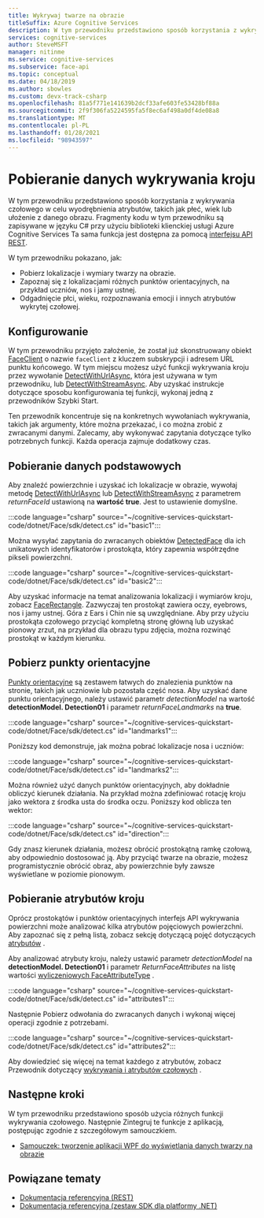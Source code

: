 ```yaml
---
title: Wykrywaj twarze na obrazie
titleSuffix: Azure Cognitive Services
description: W tym przewodniku przedstawiono sposób korzystania z wykrywania czołowego w celu wyodrębnienia atrybutów, takich jak płeć, wiek lub ułożenie z danego obrazu.
services: cognitive-services
author: SteveMSFT
manager: nitinme
ms.service: cognitive-services
ms.subservice: face-api
ms.topic: conceptual
ms.date: 04/18/2019
ms.author: sbowles
ms.custom: devx-track-csharp
ms.openlocfilehash: 81a5f771e141639b2dcf33afe603fe53428bf88a
ms.sourcegitcommit: 2f9f306fa5224595fa5f8ec6af498a0df4de08a8
ms.translationtype: MT
ms.contentlocale: pl-PL
ms.lasthandoff: 01/28/2021
ms.locfileid: "98943597"
---
```

# <a name="get-face-detection-data"></a>Pobieranie danych wykrywania kroju

W tym przewodniku przedstawiono sposób korzystania z wykrywania czołowego w celu wyodrębnienia atrybutów, takich jak płeć, wiek lub ułożenie z danego obrazu. Fragmenty kodu w tym przewodniku są zapisywane w języku C# przy użyciu biblioteki klienckiej usługi Azure Cognitive Services Ta sama funkcja jest dostępna za pomocą [interfejsu API REST](https://westus.dev.cognitive.microsoft.com/docs/services/563879b61984550e40cbbe8d/operations/563879b61984550f30395236).

W tym przewodniku pokazano, jak:

- Pobierz lokalizacje i wymiary twarzy na obrazie.
- Zapoznaj się z lokalizacjami różnych punktów orientacyjnych, na przykład uczniów, nos i jamy ustnej.
- Odgadnięcie płci, wieku, rozpoznawania emocji i innych atrybutów wykrytej czołowej.

## <a name="setup"></a>Konfigurowanie

W tym przewodniku przyjęto założenie, że został już skonstruowany obiekt [FaceClient](/dotnet/api/microsoft.azure.cognitiveservices.vision.face.faceclient) o nazwie `faceClient` z kluczem subskrypcji i adresem URL punktu końcowego. W tym miejscu możesz użyć funkcji wykrywania kroju przez wywołanie [DetectWithUrlAsync](/dotnet/api/microsoft.azure.cognitiveservices.vision.face.faceoperationsextensions.detectwithurlasync), która jest używana w tym przewodniku, lub [DetectWithStreamAsync](/dotnet/api/microsoft.azure.cognitiveservices.vision.face.faceoperationsextensions.detectwithstreamasync). Aby uzyskać instrukcje dotyczące sposobu konfigurowania tej funkcji, wykonaj jedną z przewodników Szybki Start.

Ten przewodnik koncentruje się na konkretnych wywołaniach wykrywania, takich jak argumenty, które można przekazać, i co można zrobić z zwracanymi danymi. Zalecamy, aby wykonywać zapytania dotyczące tylko potrzebnych funkcji. Każda operacja zajmuje dodatkowy czas.

## <a name="get-basic-face-data"></a>Pobieranie danych podstawowych

Aby znaleźć powierzchnie i uzyskać ich lokalizacje w obrazie, wywołaj metodę [DetectWithUrlAsync](/dotnet/api/microsoft.azure.cognitiveservices.vision.face.faceoperationsextensions.detectwithurlasync) lub [DetectWithStreamAsync](/dotnet/api/microsoft.azure.cognitiveservices.vision.face.faceoperationsextensions.detectwithstreamasync) z parametrem _returnFaceId_ ustawioną na **wartość true**. Jest to ustawienie domyślne.

:::code language="csharp" source="~/cognitive-services-quickstart-code/dotnet/Face/sdk/detect.cs" id="basic1":::

Można wysyłać zapytania do zwracanych obiektów [DetectedFace](/dotnet/api/microsoft.azure.cognitiveservices.vision.face.models.detectedface) dla ich unikatowych identyfikatorów i prostokąta, który zapewnia współrzędne pikseli powierzchni.

:::code language="csharp" source="~/cognitive-services-quickstart-code/dotnet/Face/sdk/detect.cs" id="basic2":::

Aby uzyskać informacje na temat analizowania lokalizacji i wymiarów kroju, zobacz [FaceRectangle](/dotnet/api/microsoft.azure.cognitiveservices.vision.face.models.facerectangle). Zazwyczaj ten prostokąt zawiera oczy, eyebrows, nos i jamy ustnej. Góra z Ears i Chin nie są uwzględniane. Aby przy użyciu prostokąta czołowego przyciąć kompletną stronę główną lub uzyskać pionowy zrzut, na przykład dla obrazu typu zdjęcia, można rozwinąć prostokąt w każdym kierunku.

## <a name="get-face-landmarks"></a>Pobierz punkty orientacyjne

[Punkty orientacyjne](../concepts/face-detection.md#face-landmarks) są zestawem łatwych do znalezienia punktów na stronie, takich jak uczniowie lub pozostała część nosa. Aby uzyskać dane punktu orientacyjnego, należy ustawić parametr _detectionModel_ na wartość **detectionModel. Detection01** i parametr _returnFaceLandmarks_ na **true**.

:::code language="csharp" source="~/cognitive-services-quickstart-code/dotnet/Face/sdk/detect.cs" id="landmarks1":::

Poniższy kod demonstruje, jak można pobrać lokalizacje nosa i uczniów:

:::code language="csharp" source="~/cognitive-services-quickstart-code/dotnet/Face/sdk/detect.cs" id="landmarks2":::

Można również użyć danych punktów orientacyjnych, aby dokładnie obliczyć kierunek działania. Na przykład można zdefiniować rotację kroju jako wektora z środka usta do środka oczu. Poniższy kod oblicza ten wektor:

:::code language="csharp" source="~/cognitive-services-quickstart-code/dotnet/Face/sdk/detect.cs" id="direction":::

Gdy znasz kierunek działania, możesz obrócić prostokątną ramkę czołową, aby odpowiednio dostosować ją. Aby przyciąć twarze na obrazie, możesz programistycznie obrócić obraz, aby powierzchnie były zawsze wyświetlane w poziomie pionowym.

## <a name="get-face-attributes"></a>Pobieranie atrybutów kroju

Oprócz prostokątów i punktów orientacyjnych interfejs API wykrywania powierzchni może analizować kilka atrybutów pojęciowych powierzchni. Aby zapoznać się z pełną listą, zobacz sekcję dotyczącą pojęć dotyczących [atrybutów](../concepts/face-detection.md#attributes) .

Aby analizować atrybuty kroju, należy ustawić parametr _detectionModel_ na **detectionModel. Detection01** i parametr _ReturnFaceAttributes_ na listę wartości [wyliczeniowych FaceAttributeType](/dotnet/api/microsoft.azure.cognitiveservices.vision.face.models.faceattributetype) .

:::code language="csharp" source="~/cognitive-services-quickstart-code/dotnet/Face/sdk/detect.cs" id="attributes1":::

Następnie Pobierz odwołania do zwracanych danych i wykonaj więcej operacji zgodnie z potrzebami.

:::code language="csharp" source="~/cognitive-services-quickstart-code/dotnet/Face/sdk/detect.cs" id="attributes2":::

Aby dowiedzieć się więcej na temat każdego z atrybutów, zobacz Przewodnik dotyczący [wykrywania i atrybutów czołowych](../concepts/face-detection.md) .

## <a name="next-steps"></a>Następne kroki

W tym przewodniku przedstawiono sposób użycia różnych funkcji wykrywania czołowego. Następnie Zintegruj te funkcje z aplikacją, postępując zgodnie z szczegółowym samouczkiem.

- [Samouczek: tworzenie aplikacji WPF do wyświetlania danych twarzy na obrazie](../Tutorials/FaceAPIinCSharpTutorial.md)

## <a name="related-topics"></a>Powiązane tematy

- [Dokumentacja referencyjna (REST)](https://westus.dev.cognitive.microsoft.com/docs/services/563879b61984550e40cbbe8d/operations/563879b61984550f30395236)
- [Dokumentacja referencyjna (zestaw SDK dla platformy .NET)](/dotnet/api/overview/azure/cognitiveservices/client/faceapi)
